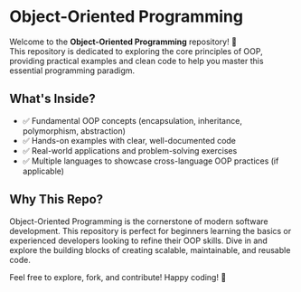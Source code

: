 # Object-Oriented Programming  

Welcome to the **Object-Oriented Programming** repository! 🚀  
This repository is dedicated to exploring the core principles of OOP, providing practical examples and clean code to help you master this essential programming paradigm.  

## What's Inside?  
- ✅ Fundamental OOP concepts (encapsulation, inheritance, polymorphism, abstraction)  
- ✅ Hands-on examples with clear, well-documented code  
- ✅ Real-world applications and problem-solving exercises  
- ✅ Multiple languages to showcase cross-language OOP practices (if applicable)  

## Why This Repo?  
Object-Oriented Programming is the cornerstone of modern software development. This repository is perfect for beginners learning the basics or experienced developers looking to refine their OOP skills. Dive in and explore the building blocks of creating scalable, maintainable, and reusable code.  

Feel free to explore, fork, and contribute! Happy coding! 🎉 
